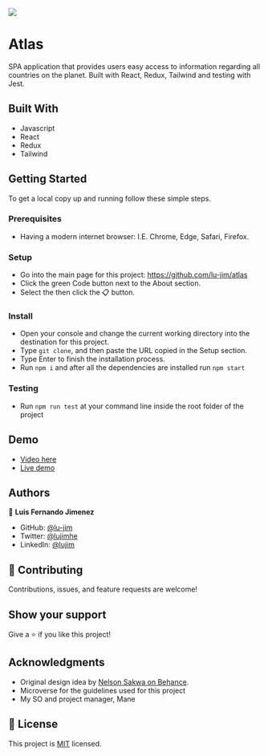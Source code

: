 ![](https://img.shields.io/badge/Microverse-blueviolet)

# Atlas

SPA application that provides users easy access to information regarding all countries on the planet. Built with React, Redux, Tailwind and testing with Jest.
## Built With

- Javascript
- React
- Redux
- Tailwind

## Getting Started
To get a local copy up and running follow these simple steps.
### Prerequisites
- Having a modern internet browser: I.E. Chrome, Edge, Safari, Firefox.
### Setup
- Go into the main page for this project: https://github.com/lu-jim/atlas
- Click the green Code button next to the About section.
- Select the then click the 📋 button.
### Install
- Open your console and change the current working directory into the destination for this project.
- Type `git clone`, and then paste the URL copied in the Setup section.
- Type Enter to finish the installation process.
- Run `npm i` and after all the dependencies are installed run `npm start`

### Testing
- Run `npm run test` at your command line inside the root folder of the project

## Demo
- [Video here](https://www.loom.com/share/2390bf79bbd24507a6e1c1f6c424b2b3)
- [Live demo](https://infallible-feynman-2e18dc.netlify.app)

## Authors

👤 **Luis Fernando Jimenez**

- GitHub: [@lu-jim](https://github.com/lu-jim)
- Twitter: [@lujimhe](https://twitter.com/lujimhe)
- LinkedIn: [@lujim](https://www.linkedin.com/in/lujim/)

## 🤝 Contributing

Contributions, issues, and feature requests are welcome!

## Show your support

Give a ⭐️ if you like this project!
## Acknowledgments

- Original design idea by [Nelson Sakwa on Behance](https://www.behance.net/sakwadesignstudio).
- Microverse for the guidelines used for this project
- My SO and project manager, Mane
## 📝 License

This project is [MIT](./MIT.md) licensed.
